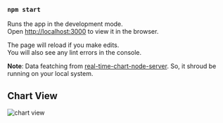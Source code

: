 ### `npm start`

Runs the app in the development mode.\
Open [http://localhost:3000](http://localhost:3000) to view it in the browser.

The page will reload if you make edits.\
You will also see any lint errors in the console.

**Note**: Data featching from [real-time-chart-node-server](https://github.com/prashantdevani/real-time-chart-node-server). So, it shroud be running on your local system.

## Chart View 
![chart view](public/chart.gif)
